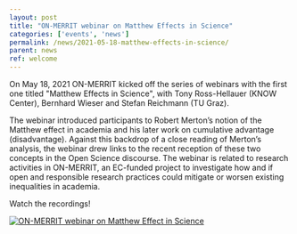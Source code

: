 ```yaml
---
layout: post
title: "ON-MERRIT webinar on Matthew Effects in Science"
categories: ['events', 'news']
permalink: /news/2021-05-18-matthew-effects-in-science/
parent: news
ref: welcome
---
```

On May 18, 2021 ON-MERRIT kicked off the series of webinars with the first one titled "Matthew Effects in Science", with Tony Ross-Hellauer (KNOW Center), Bernhard Wieser and Stefan Reichmann (TU Graz).

The webinar introduced participants to Robert Merton’s notion of the Matthew effect in academia and his later work on cumulative advantage (disadvantage). Against this backdrop of a close reading of Merton’s analysis, the webinar drew links to the recent reception of these two concepts in the Open Science discourse. The webinar is related to research activities in ON-MERRIT, an EC-funded project to investigate how and if open and responsible research practices could mitigate or worsen existing inequalities in academia.

Watch the recordings!

[![ON-MERRIT webinar on Matthew Effect in Science](https://https://on-merrit.eu/img/posts/on-merrit-MEs-webinar.jpg)](https://youtu.be/QAbuIMEJSYU)
